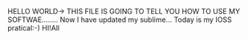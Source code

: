 HELLO WORLD-> THIS FILE IS GOING TO TELL YOU HOW TO USE MY SOFTWAE........
Now I have updated my sublime...
Today is my IOSS pratical:-)
HI!All